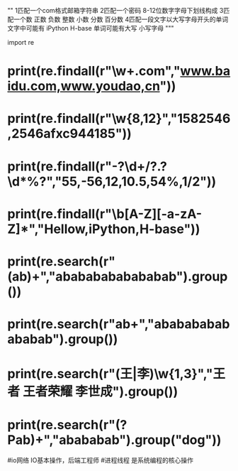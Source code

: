 ""
1匹配一个com格式邮箱字符串
2匹配一个密码 8-12位数字字母下划线构成
3匹配一个数 正数 负数 整数 小数 分数 百分数
4匹配一段文字以大写字母开头的单词  文字中可能有 iPython H-base 单词可能有大写 小写字母
"""

import re
# print(re.findall(r"\w+\.com","www.baidu.com,www.youdao,cn"))
# print(re.findall(r"\w{8,12}","1582546,2546afxc944185"))
# print(re.findall(r"-?\d+/?\.?\d*%?","55,-56,12,10.5,54%,1/2"))
# print(re.findall(r"\b[A-Z][-a-zA-Z]*","Hellow,iPython,H-base"))
# print(re.search(r"(ab)+","abababababababab").group())
# print(re.search(r"ab+","abababababababab").group())
# print(re.search(r"(王|李)\w{1,3}","王者 王者荣耀 李世成").group())
# print(re.search(r"(?P<dog>ab)+","abababab").group("dog"))

#io网络
 IO基本操作，后端工程师
#进程线程
 是系统编程的核心操作
 


